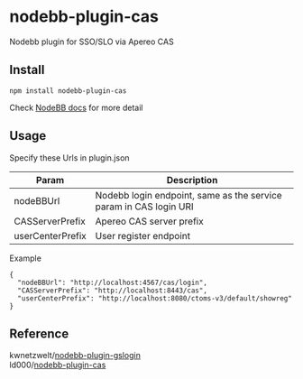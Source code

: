 # nodebb-plugin-cas
Nodebb plugin for SSO/SLO via Apereo CAS 

## Install
```
npm install nodebb-plugin-cas
```
Check [NodeBB docs](https://docs.nodebb.org/configuring/plugins/) for more detail

## Usage

Specify these Urls in plugin.json

Param | Description 
--- | --- 
nodeBBUrl | Nodebb login endpoint, same as the service param in CAS login URI
CASServerPrefix | Apereo CAS server prefix
userCenterPrefix | User register endpoint

Example
```
{
  "nodeBBUrl": "http://localhost:4567/cas/login",
  "CASServerPrefix": "http://localhost:8443/cas",
  "userCenterPrefix": "http://localhost:8080/ctoms-v3/default/showreg"
}
```
## Reference
kwnetzwelt/[nodebb-plugin-gslogin](https://github.com/kwnetzwelt/nodebb-plugin-gslogin) </br>
ld000/[nodebb-plugin-cas](https://github.com/ld000/nodebb-plugin-cas)
